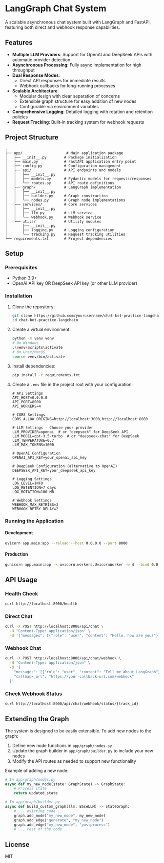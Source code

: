 # LangGraph Chat System

A scalable asynchronous chat system built with LangGraph and FastAPI, featuring both direct and webhook response capabilities.

## Features

- **Multiple LLM Providers**: Support for OpenAI and DeepSeek APIs with automatic provider detection
- **Asynchronous Processing**: Fully async implementation for high throughput
- **Dual Response Modes**:
  - Direct API responses for immediate results
  - Webhook callbacks for long-running processes
- **Scalable Architecture**:
  - Modular design with clear separation of concerns
  - Extensible graph structure for easy addition of new nodes
  - Configurable via environment variables
- **Comprehensive Logging**: Detailed logging with rotation and retention policies
- **Request Tracking**: Built-in tracking system for webhook requests

## Project Structure

```
.
├── app/                    # Main application package
│   ├── __init__.py        # Package initialization
│   ├── main.py            # FastAPI application entry point
│   ├── config.py          # Configuration management
│   ├── api/               # API endpoints and models
│   │   ├── __init__.py
│   │   ├── models.py      # Pydantic models for requests/responses
│   │   └── routes.py      # API route definitions
│   ├── graph/             # LangGraph implementation
│   │   ├── __init__.py
│   │   ├── builder.py     # Graph construction
│   │   └── nodes.py       # Graph node implementations
│   ├── services/          # Core services
│   │   ├── __init__.py
│   │   ├── llm.py         # LLM service
│   │   └── webhook.py     # Webhook service
│   └── utils/             # Utility modules
│       ├── __init__.py
│       ├── logging.py     # Logging configuration
│       └── tracking.py    # Request tracking utilities
└── requirements.txt       # Project dependencies
```

## Setup

### Prerequisites

- Python 3.9+
- OpenAI API key OR DeepSeek API key (or other LLM provider)

### Installation

1. Clone the repository:
   ```bash
   git clone https://github.com/yourusername/chat-bot-practice-langchain.git
   cd chat-bot-practice-langchain
   ```

2. Create a virtual environment:
   ```bash
   python -m venv venv
   # On Windows
   .\venv\Scripts\activate
   # On Unix/MacOS
   source venv/bin/activate
   ```

3. Install dependencies:
   ```bash
   pip install -r requirements.txt
   ```

4. Create a `.env` file in the project root with your configuration:
   ```
   # API Settings
   API_HOST=0.0.0.0
   API_PORT=8000
   API_WORKERS=4
   
   # CORS Settings
   CORS_ALLOW_ORIGINS=http://localhost:3000,http://localhost:8080
   
   # LLM Settings - Choose your provider
   LLM_PROVIDER=openai  # or "deepseek" for DeepSeek API
   LLM_MODEL=gpt-3.5-turbo  # or "deepseek-chat" for DeepSeek
   LLM_TEMPERATURE=0.7
   LLM_MAX_TOKENS=1000
   
   # OpenAI Configuration
   OPENAI_API_KEY=your_openai_api_key
   
   # DeepSeek Configuration (alternative to OpenAI)
   DEEPSEEK_API_KEY=your_deepseek_api_key
   
   # Logging Settings
   LOG_LEVEL=INFO
   LOG_RETENTION=7 days
   LOG_ROTATION=100 MB
   
   # Webhook Settings
   WEBHOOK_MAX_RETRIES=3
   WEBHOOK_RETRY_DELAY=2
   ```

### Running the Application

#### Development

```bash
uvicorn app.main:app --reload --host 0.0.0.0 --port 8000
```

#### Production

```bash
gunicorn app.main:app -k uvicorn.workers.UvicornWorker -w 4 --bind 0.0.0.0:8000
```

## API Usage

### Health Check

```bash
curl http://localhost:8000/health
```

### Direct Chat

```bash
curl -X POST http://localhost:8000/api/chat \
  -H "Content-Type: application/json" \
  -d '{"messages": [{"role": "user", "content": "Hello, how are you?"}]}'
```

### Webhook Chat

```bash
curl -X POST http://localhost:8000/api/chat/webhook \
  -H "Content-Type: application/json" \
  -d '{
    "messages": [{"role": "user", "content": "Tell me about LangGraph"}],
    "callback_url": "https://your-callback-url.com/webhook"
  }'
```

### Check Webhook Status

```bash
curl http://localhost:8000/api/chat/webhook/status/{track_id}
```

## Extending the Graph

The system is designed to be easily extensible. To add new nodes to the graph:

1. Define new node functions in `app/graph/nodes.py`
2. Update the graph builder in `app/graph/builder.py` to include your new nodes
3. Modify the API routes as needed to support new functionality

Example of adding a new node:

```python
# In app/graph/nodes.py
async def my_new_node(state: GraphState) -> GraphState:
    # Process state
    return updated_state

# In app/graph/builder.py
async def build_custom_graph(llm: BaseLLM) -> StateGraph:
    # ... existing code ...
    graph.add_node("my_new_node", my_new_node)
    graph.add_edge("generate", "my_new_node")
    graph.add_edge("my_new_node", "postprocess")
    # ... rest of the code ...
```

## License

MIT